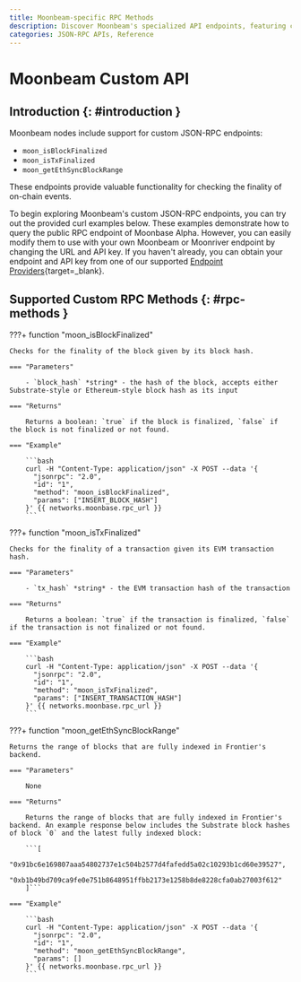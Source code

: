 ```yaml
---
title: Moonbeam-specific RPC Methods
description: Discover Moonbeam's specialized API endpoints, featuring custom JSON-RPC methods designed exclusively for Moonbeam functionality.
categories: JSON-RPC APIs, Reference
---
```


# Moonbeam Custom API

## Introduction {: #introduction }

Moonbeam nodes include support for custom JSON-RPC endpoints: 

- `moon_isBlockFinalized` 
- `moon_isTxFinalized`
- `moon_getEthSyncBlockRange`

These endpoints provide valuable functionality for checking the finality of on-chain events.

To begin exploring Moonbeam's custom JSON-RPC endpoints, you can try out the provided curl examples below. These examples demonstrate how to query the public RPC endpoint of Moonbase Alpha. However, you can easily modify them to use with your own Moonbeam or Moonriver endpoint by changing the URL and API key. If you haven't already, you can obtain your endpoint and API key from one of our supported [Endpoint Providers](/builders/get-started/endpoints/){target=\_blank}.

## Supported Custom RPC Methods {: #rpc-methods }

???+ function "moon_isBlockFinalized"

    Checks for the finality of the block given by its block hash.

    === "Parameters"

        - `block_hash` *string* - the hash of the block, accepts either Substrate-style or Ethereum-style block hash as its input

    === "Returns"

        Returns a boolean: `true` if the block is finalized, `false` if the block is not finalized or not found.

    === "Example"

        ```bash
        curl -H "Content-Type: application/json" -X POST --data '{
          "jsonrpc": "2.0",
          "id": "1",
          "method": "moon_isBlockFinalized",
          "params": ["INSERT_BLOCK_HASH"]
        }' {{ networks.moonbase.rpc_url }}
        ```

???+ function "moon_isTxFinalized"

    Checks for the finality of a transaction given its EVM transaction hash.

    === "Parameters"

        - `tx_hash` *string* - the EVM transaction hash of the transaction 

    === "Returns"

        Returns a boolean: `true` if the transaction is finalized, `false` if the transaction is not finalized or not found.

    === "Example"

        ```bash
        curl -H "Content-Type: application/json" -X POST --data '{
          "jsonrpc": "2.0",
          "id": "1",
          "method": "moon_isTxFinalized",
          "params": ["INSERT_TRANSACTION_HASH"]
        }' {{ networks.moonbase.rpc_url }}
        ```

???+ function "moon_getEthSyncBlockRange"

    Returns the range of blocks that are fully indexed in Frontier's backend.

    === "Parameters"

        None

    === "Returns"

        Returns the range of blocks that are fully indexed in Frontier's backend. An example response below includes the Substrate block hashes of block `0` and the latest fully indexed block:

        ```[
        "0x91bc6e169807aaa54802737e1c504b2577d4fafedd5a02c10293b1cd60e39527",
        "0xb1b49bd709ca9fe0e751b8648951ffbb2173e1258b8de8228cfa0ab27003f612"
        ]```

    === "Example"

        ```bash
        curl -H "Content-Type: application/json" -X POST --data '{
          "jsonrpc": "2.0",
          "id": "1",
          "method": "moon_getEthSyncBlockRange",
          "params": []
        }' {{ networks.moonbase.rpc_url }}
        ```



    